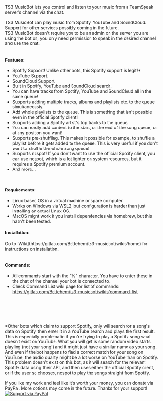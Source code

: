 TS3 MusicBot lets you control and listen to your music from a TeamSpeak server's channel via the chat.<br>
<br>
TS3 MusicBot can play music from Spotify, YouTube and SoundCloud. Support for other services possibly coming in the future.<br>
TS3 MusicBot doesn't require you to be an admin on the server you are using the bot on, you only need permission to speak in the desired channel and use the chat.<br>
<br>
<h4>Features:</h4>

- Spotify Support! Unlike other bots, this Spotify support is legit!*<br>
- YouTube Support.<br>
- SoundCloud Support.<br>
- Built in Spotify, YouTube and SoundCloud search.<br>
- You can have tracks from Spotify, YouTube and SoundCloud all in the same queue!<br>
- Supports adding multiple tracks, albums and playlists etc. to the queue simultaneously.<br>
- Add whole playlists to the queue. This is something that isn't possible even in the official Spotify client!<br>
- Supports adding a Spotify artist's top tracks to the queue.<br>
- You can easily add content to the start, or the end of the song queue, or at any position you want!<br>
- Supports pre-shuffling. This makes it possible for example, to shuffle a playlist before it gets added to the queue. This is very useful if you don't want to shuffle the whole song queue!<br>
- Supports ncspot! If you don't want to use the official Spotify client, you can use ncspot, which is a lot lighter on system resources, but it requires a Spotify premium account.<br>
- And more...
<br>
<h4>Requirements:</h4>

- Linux based OS in a virtual machine or spare computer.<br>
- Works on Windows via WSL2, but configuration is harder than just installing an actual Linux OS.<br>
- MacOS might work if you install dependencies via homebrew, but this hasn't been tested.<br>

<h4>Installation:</h4>
Go to [Wiki](https://gitlab.com/Bettehem/ts3-musicbot/wikis/home) for instructions on installation.<br>
<br>
<h4>Commands:</h4>

- All commands start with the "%" character. You have to enter these in the chat of the channel your bot is connected to.<br>
- Check Command List wiki page for list of commands: https://gitlab.com/Bettehem/ts3-musicbot/wikis/command-list<br>

<br>
<br>
<br>
<br>

*Other bots which claim to support Spotify, only will search for a song's data on Spotify, then enter it in a YouTube search and plays the first result. This is especially problematic if you're trying to play a Spotify song what doesn't exist on YouTube. What you will get is some random video starts playling (not your song!) and it might just have a similar name as your song. And even if the bot happens to find a correct match for your song on YouTube, the audio quality might be a lot worse on YouTube than on Spotify.<br>
This problem doesn't exist on this bot, as it will search for the relevant Spotify data using their API, and then uses either the official Spotify client, or if the user so chooses, ncspot to play the songs straight from Spotify.<br>
<br>
If you like my work and feel like it's worth your money, you can donate via PayPal. More options may come in the future. Thanks for your support!<br>
[![Support via PayPal](https://cdn.rawgit.com/twolfson/paypal-github-button/1.0.0/dist/button.svg)](https://www.paypal.me/Bettehem/)

